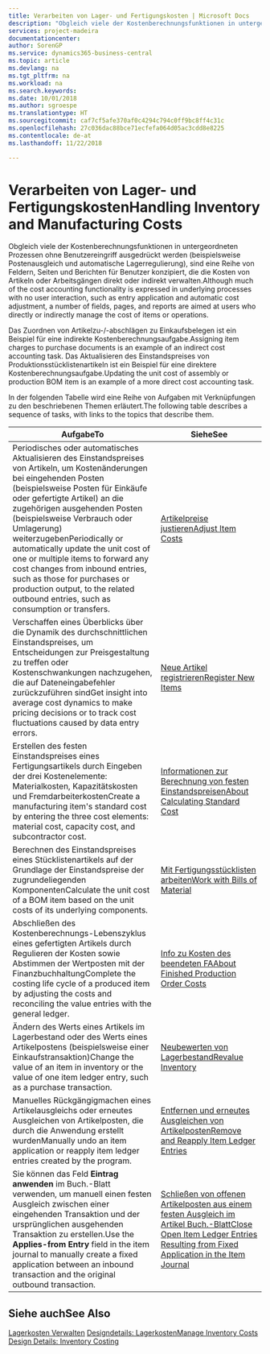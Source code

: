 ```yaml
---
title: Verarbeiten von Lager- und Fertigungskosten | Microsoft Docs
description: "Obgleich viele der Kostenberechnungsfunktionen in untergeordneten Prozessen ohne Benutzereingriff ausgedrückt werden (beispielsweise Postenausgleich und automatische Lagerregulierung), sind eine Reihe von Feldern, Seiten und Berichten für Benutzer konzipiert, die die Kosten von Artikeln oder Arbeitsgängen direkt oder indirekt verwalten."
services: project-madeira
documentationcenter: 
author: SorenGP
ms.service: dynamics365-business-central
ms.topic: article
ms.devlang: na
ms.tgt_pltfrm: na
ms.workload: na
ms.search.keywords: 
ms.date: 10/01/2018
ms.author: sgroespe
ms.translationtype: HT
ms.sourcegitcommit: caf7cf5afe370af0c4294c794c0ff9bc8ff4c31c
ms.openlocfilehash: 27c036dac88bce71ecfefa064d05ac3cdd8e8225
ms.contentlocale: de-at
ms.lasthandoff: 11/22/2018

---
```

# <a name="handling-inventory-and-manufacturing-costs"></a><span data-ttu-id="6c98b-103">Verarbeiten von Lager- und Fertigungskosten</span><span class="sxs-lookup"><span data-stu-id="6c98b-103">Handling Inventory and Manufacturing Costs</span></span>
<span data-ttu-id="6c98b-104">Obgleich viele der Kostenberechnungsfunktionen in untergeordneten Prozessen ohne Benutzereingriff ausgedrückt werden (beispielsweise Postenausgleich und automatische Lagerregulierung), sind eine Reihe von Feldern, Seiten und Berichten für Benutzer konzipiert, die die Kosten von Artikeln oder Arbeitsgängen direkt oder indirekt verwalten.</span><span class="sxs-lookup"><span data-stu-id="6c98b-104">Although much of the cost accounting functionality is expressed in underlying processes with no user interaction, such as entry application and automatic cost adjustment, a number of fields, pages, and reports are aimed at users who directly or indirectly manage the cost of items or operations.</span></span>  

 <span data-ttu-id="6c98b-105">Das Zuordnen von Artikelzu-/-abschlägen zu Einkaufsbelegen ist ein Beispiel für eine indirekte Kostenberechnungsaufgabe.</span><span class="sxs-lookup"><span data-stu-id="6c98b-105">Assigning item charges to purchase documents is an example of an indirect cost accounting task.</span></span> <span data-ttu-id="6c98b-106">Das Aktualisieren des Einstandspreises von Produktionsstücklistenartikeln ist ein Beispiel für eine direktere Kostenberechnungsaufgabe.</span><span class="sxs-lookup"><span data-stu-id="6c98b-106">Updating the unit cost of assembly or production BOM item is an example of a more direct cost accounting task.</span></span>  

 <span data-ttu-id="6c98b-107">In der folgenden Tabelle wird eine Reihe von Aufgaben mit Verknüpfungen zu den beschriebenen Themen erläutert.</span><span class="sxs-lookup"><span data-stu-id="6c98b-107">The following table describes a sequence of tasks, with links to the topics that describe them.</span></span>   

|<span data-ttu-id="6c98b-108">**Aufgabe**</span><span class="sxs-lookup"><span data-stu-id="6c98b-108">**To**</span></span>|<span data-ttu-id="6c98b-109">**Siehe**</span><span class="sxs-lookup"><span data-stu-id="6c98b-109">**See**</span></span>|  
|------------|-------------|  
|<span data-ttu-id="6c98b-110">Periodisches oder automatisches Aktualisieren des Einstandspreises von Artikeln, um Kostenänderungen bei eingehenden Posten (beispielsweise Posten für Einkäufe oder gefertigte Artikel) an die zugehörigen ausgehenden Posten (beispielsweise Verbrauch oder Umlagerung) weiterzugeben</span><span class="sxs-lookup"><span data-stu-id="6c98b-110">Periodically or automatically update the unit cost of one or multiple items to forward any cost changes from inbound entries, such as those for purchases or production output, to the related outbound entries, such as consumption or transfers.</span></span>|[<span data-ttu-id="6c98b-111">Artikelpreise justieren</span><span class="sxs-lookup"><span data-stu-id="6c98b-111">Adjust Item Costs</span></span>](inventory-how-adjust-item-costs.md)|  
|<span data-ttu-id="6c98b-112">Verschaffen eines Überblicks über die Dynamik des durchschnittlichen Einstandspreises, um Entscheidungen zur Preisgestaltung zu treffen oder Kostenschwankungen nachzugehen, die auf Dateneingabefehler zurückzuführen sind</span><span class="sxs-lookup"><span data-stu-id="6c98b-112">Get insight into average cost dynamics to make pricing decisions or to track cost fluctuations caused by data entry errors.</span></span>|[<span data-ttu-id="6c98b-113">Neue Artikel registrieren</span><span class="sxs-lookup"><span data-stu-id="6c98b-113">Register New Items</span></span>](inventory-how-register-new-items.md)|  
|<span data-ttu-id="6c98b-114">Erstellen des festen Einstandspreises eines Fertigungsartikels durch Eingeben der drei Kostenelemente: Materialkosten, Kapazitätskosten und Fremdarbeiterkosten</span><span class="sxs-lookup"><span data-stu-id="6c98b-114">Create a manufacturing item's standard cost by entering the three cost elements: material cost, capacity cost, and subcontractor cost.</span></span>|[<span data-ttu-id="6c98b-115">Informationen zur Berechnung von festen Einstandspreisen</span><span class="sxs-lookup"><span data-stu-id="6c98b-115">About Calculating Standard Cost</span></span>](finance-about-calculating-standard-cost.md)|  
|<span data-ttu-id="6c98b-116">Berechnen des Einstandspreises eines Stücklistenartikels auf der Grundlage der Einstandspreise der zugrundeliegenden Komponenten</span><span class="sxs-lookup"><span data-stu-id="6c98b-116">Calculate the unit cost of a BOM item based on the unit costs of its underlying components.</span></span>|[<span data-ttu-id="6c98b-117">Mit Fertigungsstücklisten arbeiten</span><span class="sxs-lookup"><span data-stu-id="6c98b-117">Work with Bills of Material</span></span>](inventory-how-work-BOMs.md)|  
|<span data-ttu-id="6c98b-118">Abschließen des Kostenberechnungs-Lebenszyklus eines gefertigten Artikels durch Regulieren der Kosten sowie Abstimmen der Wertposten mit der Finanzbuchhaltung</span><span class="sxs-lookup"><span data-stu-id="6c98b-118">Complete the costing life cycle of a produced item by adjusting the costs and reconciling the value entries with the general ledger.</span></span>|[<span data-ttu-id="6c98b-119">Info zu Kosten des beendeten FA</span><span class="sxs-lookup"><span data-stu-id="6c98b-119">About Finished Production Order Costs</span></span>](finance-about-finished-production-order-costs.md)|  
|<span data-ttu-id="6c98b-120">Ändern des Werts eines Artikels im Lagerbestand oder des Werts eines Artikelpostens (beispielsweise einer Einkaufstransaktion)</span><span class="sxs-lookup"><span data-stu-id="6c98b-120">Change the value of an item in inventory or the value of one item ledger entry, such as a purchase transaction.</span></span>|[<span data-ttu-id="6c98b-121">Neubewerten von Lagerbestand</span><span class="sxs-lookup"><span data-stu-id="6c98b-121">Revalue Inventory</span></span>](inventory-how-revalue-inventory.md)|
|<span data-ttu-id="6c98b-122">Manuelles Rückgängigmachen eines Artikelausgleichs oder erneutes Ausgleichen von Artikelposten, die durch die Anwendung erstellt wurden</span><span class="sxs-lookup"><span data-stu-id="6c98b-122">Manually undo an item application or reapply item ledger entries created by the program.</span></span>|[<span data-ttu-id="6c98b-123">Entfernen und erneutes Ausgleichen von Artikelposten</span><span class="sxs-lookup"><span data-stu-id="6c98b-123">Remove and Reapply Item Ledger Entries</span></span>](finance-how-to-remove-and-reapply-item-entries.md)|  
|<span data-ttu-id="6c98b-124">Sie können das Feld **Eintrag anwenden** im Buch.-Blatt verwenden, um manuell einen festen Ausgleich zwischen einer eingehenden Transaktion und der ursprünglichen ausgehenden Transaktion zu erstellen.</span><span class="sxs-lookup"><span data-stu-id="6c98b-124">Use the **Applies-from Entry** field in the item journal to manually create a fixed application between an inbound transaction and the original outbound transaction.</span></span>|[<span data-ttu-id="6c98b-125">Schließen von offenen Artikelposten aus einem festen Ausgleich im Artikel Buch.-Blatt</span><span class="sxs-lookup"><span data-stu-id="6c98b-125">Close Open Item Ledger Entries Resulting from Fixed Application in the Item Journal</span></span>](finance-how-to-close-open-item-ledger-entries-resulting-from-fixed-application-in-the-item-journal.md)|  

## <a name="see-also"></a><span data-ttu-id="6c98b-126">Siehe auch</span><span class="sxs-lookup"><span data-stu-id="6c98b-126">See Also</span></span>  
<span data-ttu-id="6c98b-127">[Lagerkosten Verwalten](finance-manage-inventory-costs.md)
[Designdetails: Lagerkosten](design-details-inventory-costing.md)</span><span class="sxs-lookup"><span data-stu-id="6c98b-127">[Manage Inventory Costs](finance-manage-inventory-costs.md)
[Design Details: Inventory Costing](design-details-inventory-costing.md)</span></span>


